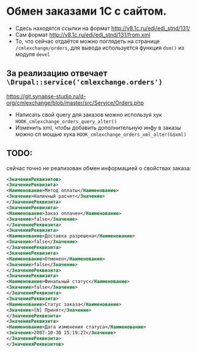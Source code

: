 # Обмен заказами 1С с сайтом.

* Сдесь находятся ссылки на формат http://v8.1c.ru/edi/edi_stnd/131/
* Сам формат http://v8.1c.ru/edi/edi_stnd/131/from.xml 
* То, что сейчас отдаётся можно поглядеть на странице `/cmlexchange/orders`, для вывода используется функция `dsm()` из модуля `devel`

## За реализацию отвечает `\Drupal::service('cmlexchange.orders')`
https://git.synapse-studio.ru/d-org/cmlexchange/blob/master/src/Service/Orders.php
* Написать свой query для заказов можно используя хук `HOOK_cmlexchange_orders_query_alter()`
* Изменить xml, чтобы добавить дополнительную инфу в заказы можно сп мощью хука `HOOK_cmlexchange_orders_xml_alter(&$xml)`

## TODO:
сейчас точно не реализован обмен информацией о свойствах заказа:
```xml
<ЗначенияРеквизитов>
<ЗначениеРеквизита>
<Наименование>Метод оплаты</Наименование>
<Значение>Наличный расчет</Значение>
</ЗначениеРеквизита>
<ЗначениеРеквизита>
<Наименование>Заказ оплачен</Наименование>
<Значение>false</Значение>
</ЗначениеРеквизита>
<ЗначениеРеквизита>
<Наименование>Доставка разрешена</Наименование>
<Значение>false</Значение>
</ЗначениеРеквизита>
<ЗначениеРеквизита>
<Наименование>Отменен</Наименование>
<Значение>false</Значение>
</ЗначениеРеквизита>
<ЗначениеРеквизита>
<Наименование>Финальный статус</Наименование>
<Значение>false</Значение>
</ЗначениеРеквизита>
<ЗначениеРеквизита>
<Наименование>Статус заказа</Наименование>
<Значение>[N] Принят</Значение>
</ЗначениеРеквизита>
<ЗначениеРеквизита>
<Наименование>Дата изменения статуса</Наименование>
<Значение>2007-10-30 15:19:27</Значение>
</ЗначениеРеквизита>
</ЗначенияРеквизитов>
```
